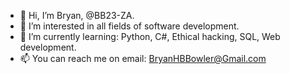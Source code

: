 - 👋 Hi, I’m Bryan, @BB23-ZA.
- 👀 I’m interested in all fields of software development.
- 🌱 I’m currently learning: Python, C#, Ethical hacking, SQL, Web development. 
- 📫 You can reach me on email: BryanHBBowler@Gmail.com

<!---
BB23-ZA/BB23-ZA is a ✨ special ✨ repository because its `README.md` (this file) appears on your GitHub profile.
You can click the Preview link to take a look at your changes.
--->
